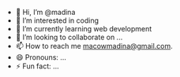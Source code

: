 - 👋 Hi, I’m @madina
- 👀 I’m interested in coding
- 🌱 I’m currently learning web development 
- 💞️ I’m looking to collaborate on ...
- 📫 How to reach me macowmadina@gmail.com.
- 😄 Pronouns: ...
- ⚡ Fun fact: ...

<!---
madinamacow/madinamacow is a ✨ special ✨ repository because its `README.md` (this file) appears on your GitHub profile.
You can click the Preview link to take a look at your changes.
--->
